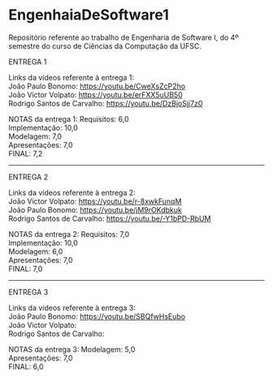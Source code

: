 # EngenhaiaDeSoftware1

Repositório referente ao trabalho de Engenharia de Software I, do 4º semestre do curso de Ciências da Computação da UFSC.

ENTREGA 1

Links da vídeos referente à entrega 1: <br>
João Paulo Bonomo: https://youtu.be/CweXsZcP2ho <br>
João Victor Volpato: https://youtu.be/erFXX5uUB50 <br>
Rodrigo Santos de Carvalho: https://youtu.be/DzBjoSjj7z0 <br>

NOTAS da entrega 1:
Requisitos: 6,0 <br>
Implementação: 10,0 <br>
Modelagem: 7,0 <br>
Apresentações: 7,0 <br>
FINAL: 7,2 <br>

---

ENTREGA 2

Links da vídeos referente à entrega 2: <br>
João Victor Volpato: https://youtu.be/r-8xwkFunqM <br>
João Paulo Bonomo: https://youtu.be/jM9rOKdbkuk <br>
Rodrigo Santos de Carvalho: https://youtu.be/-Y1bPD-RbUM <br>

NOTAS da entrega 2:
Requisitos: 7,0 <br>
Implementação: 10,0 <br>
Modelagem: 6,0 <br>
Apresentações: 7,0 <br>
FINAL: 7,0 <br>

---

ENTREGA 3

Links da vídeos referente à entrega 3: <br>
João Paulo Bonomo: https://youtu.be/SBQfwHsEubo<br>
João Victor Volpato: <br>
Rodrigo Santos de Carvalho: <br>

NOTAS da entrega 3:
Modelagem: 5,0<br>
Apresentações: 7,0<br>
FINAL: 6,0<br>
